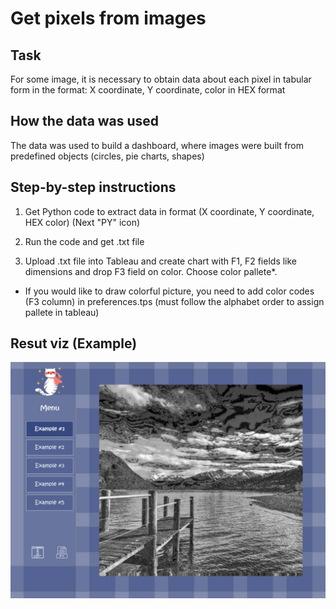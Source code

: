 # Get pixels from images

## Task
For some image, it is necessary to obtain data about each pixel in tabular form in the format: X coordinate, Y coordinate, color in HEX format


## How the data was used
The data was used to build a dashboard, where images were built from predefined objects (circles, pie charts, shapes)


## Step-by-step instructions
1. Get Python code to extract data in format (X coordinate, Y coordinate, HEX color)
(Next "PY" icon)

2. Run the code and get .txt file

3. Upload .txt file into Tableau and create chart with F1, F2 fields like dimensions and drop F3 field on color. Choose color pallete*.
* If you would like to draw colorful picture, you need to add color codes (F3 column) in preferences.tps (must follow the alphabet order to assign pallete in tableau)


## Resut viz (Example)
![Image](https://github.com/Sablaire/get_pixels_from_images/raw/main/Result_Example.png)
